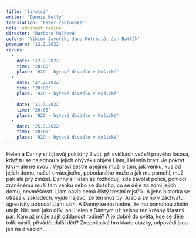```yaml
---
title: 'Sirotci'
writer: 'Dennis Kelly'
translation: 'Ester Žantovská'
note: oddanost rodině
director: 'Barbora Mašková'
actors: 'Viktor Javořík, Jana Kotrbatá, Jan Battěk'
premiere: '12.2.2022'
reruns:
  -
    date: '12.2.2022'
    time: '20:00'
    place: 'H2O - bytové divadlo v Košické'
  -  
    date: '27.2.2022'
    time: '20:00'
    place: 'H2O - bytové divadlo v Košické'
  -  
    date: '11.3.2022'
    time: '20:00'
    place: 'H2O - bytové divadlo v Košické'
  -  
    date: '25.3.2022'
    time: '20:00'
    place: 'H2O - bytové divadlo v Košické'
---
```

Helen a Danny si žijí svůj poklidný život, při svíčkách večeří pravého lososa,  když tu se najednou v jejich obýváku objeví Liam, Helenin bratr. Je pokryt krví – ale ne svou…Vypráví sestře a jejímu muži  o tom, jak venku, kus od jejich domu, našel krvácejícího, pobodaného muže a jak mu pomohl, muž pak ale prý zmizel. 
Danny s Helen se rozhodují, zda zavolat policii, pomoci zraněnému muži tam venku nebo se do toho, co se děje za zdmi jejich domu, nevměšovat. Liam navíc nemá čistý trestní rejstřík. A jeho historka se otřásá v základech, vyjde najevo, že ten muž byl Arab a že ho v záchvatu agresivity pobodal Liam sám. A Danny se rozhodne, že mu pomohou zločin utajit. 
Nic není jako dřív, ani Helen s Dannym už nejsou ten krásný šťastný pár. Kam až může zajít oddanost rodině? A je dobré do světa, kde se děje tolik násilí, přivádět další děti? Znepokojivá hra klade otázky, odpovědi jsou jen na divácích…

